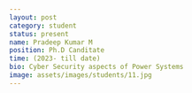 ```yaml
---
layout: post
category: student
status: present
name: Pradeep Kumar M
position: Ph.D Canditate
time: (2023- till date)
bio: Cyber Security aspects of Power Systems
image: assets/images/students/11.jpg
---
```

